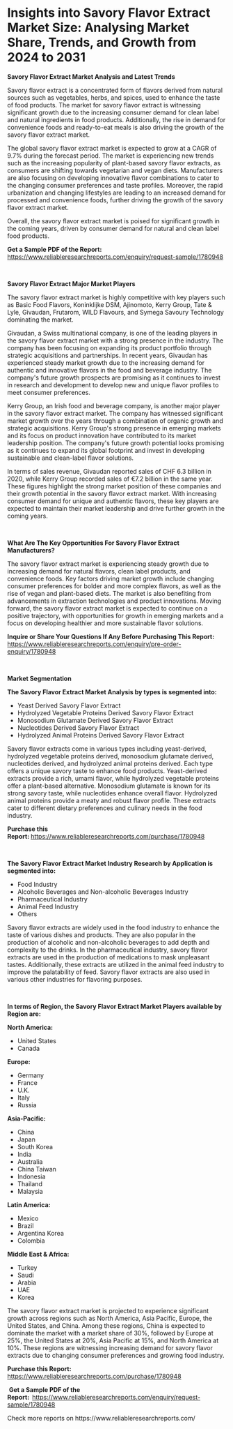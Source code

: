 <p><h1>Insights into Savory Flavor Extract Market Size: Analysing Market Share, Trends, and Growth from 2024 to 2031</h1></p><p><strong>Savory Flavor Extract Market Analysis and Latest Trends</strong></p>
<p><p>Savory flavor extract is a concentrated form of flavors derived from natural sources such as vegetables, herbs, and spices, used to enhance the taste of food products. The market for savory flavor extract is witnessing significant growth due to the increasing consumer demand for clean label and natural ingredients in food products. Additionally, the rise in demand for convenience foods and ready-to-eat meals is also driving the growth of the savory flavor extract market.</p><p>The global savory flavor extract market is expected to grow at a CAGR of 9.7% during the forecast period. The market is experiencing new trends such as the increasing popularity of plant-based savory flavor extracts, as consumers are shifting towards vegetarian and vegan diets. Manufacturers are also focusing on developing innovative flavor combinations to cater to the changing consumer preferences and taste profiles. Moreover, the rapid urbanization and changing lifestyles are leading to an increased demand for processed and convenience foods, further driving the growth of the savory flavor extract market.</p><p>Overall, the savory flavor extract market is poised for significant growth in the coming years, driven by consumer demand for natural and clean label food products.</p></p>
<p><strong>Get a Sample PDF of the Report:&nbsp;</strong> <a href="https://www.reliableresearchreports.com/enquiry/request-sample/1780948">https://www.reliableresearchreports.com/enquiry/request-sample/1780948</a></p>
<p>&nbsp;</p>
<p><strong>Savory Flavor Extract Major Market Players</strong></p>
<p><p>The savory flavor extract market is highly competitive with key players such as Basic Food Flavors, Koninklijke DSM, Ajinomoto, Kerry Group, Tate & Lyle, Givaudan, Frutarom, WILD Flavours, and Symega Savoury Technology dominating the market.</p><p>Givaudan, a Swiss multinational company, is one of the leading players in the savory flavor extract market with a strong presence in the industry. The company has been focusing on expanding its product portfolio through strategic acquisitions and partnerships. In recent years, Givaudan has experienced steady market growth due to the increasing demand for authentic and innovative flavors in the food and beverage industry. The company's future growth prospects are promising as it continues to invest in research and development to develop new and unique flavor profiles to meet consumer preferences.</p><p>Kerry Group, an Irish food and beverage company, is another major player in the savory flavor extract market. The company has witnessed significant market growth over the years through a combination of organic growth and strategic acquisitions. Kerry Group's strong presence in emerging markets and its focus on product innovation have contributed to its market leadership position. The company's future growth potential looks promising as it continues to expand its global footprint and invest in developing sustainable and clean-label flavor solutions.</p><p>In terms of sales revenue, Givaudan reported sales of CHF 6.3 billion in 2020, while Kerry Group recorded sales of €7.2 billion in the same year. These figures highlight the strong market position of these companies and their growth potential in the savory flavor extract market. With increasing consumer demand for unique and authentic flavors, these key players are expected to maintain their market leadership and drive further growth in the coming years.</p></p>
<p>&nbsp;</p>
<p><strong>What Are The Key Opportunities For Savory Flavor Extract Manufacturers?</strong></p>
<p><p>The savory flavor extract market is experiencing steady growth due to increasing demand for natural flavors, clean label products, and convenience foods. Key factors driving market growth include changing consumer preferences for bolder and more complex flavors, as well as the rise of vegan and plant-based diets. The market is also benefiting from advancements in extraction technologies and product innovations. Moving forward, the savory flavor extract market is expected to continue on a positive trajectory, with opportunities for growth in emerging markets and a focus on developing healthier and more sustainable flavor solutions.</p></p>
<p><strong>Inquire or Share Your Questions If Any Before Purchasing This Report:</strong> <a href="https://www.reliableresearchreports.com/enquiry/pre-order-enquiry/1780948">https://www.reliableresearchreports.com/enquiry/pre-order-enquiry/1780948</a></p>
<p>&nbsp;</p>
<p><strong>Market Segmentation</strong></p>
<p><strong>The Savory Flavor Extract Market Analysis by types is segmented into:</strong></p>
<p><ul><li>Yeast Derived Savory Flavor Extract</li><li>Hydrolyzed Vegetable Proteins Derived Savory Flavor Extract</li><li>Monosodium Glutamate Derived Savory Flavor Extract</li><li>Nucleotides Derived Savory Flavor Extract</li><li>Hydrolyzed Animal Proteins Derived Savory Flavor Extract</li></ul></p>
<p><p>Savory flavor extracts come in various types including yeast-derived, hydrolyzed vegetable proteins derived, monosodium glutamate derived, nucleotides derived, and hydrolyzed animal proteins derived. Each type offers a unique savory taste to enhance food products. Yeast-derived extracts provide a rich, umami flavor, while hydrolyzed vegetable proteins offer a plant-based alternative. Monosodium glutamate is known for its strong savory taste, while nucleotides enhance overall flavor. Hydrolyzed animal proteins provide a meaty and robust flavor profile. These extracts cater to different dietary preferences and culinary needs in the food industry.</p></p>
<p><strong>Purchase this Report:&nbsp;</strong><a href="https://www.reliableresearchreports.com/purchase/1780948">https://www.reliableresearchreports.com/purchase/1780948</a></p>
<p>&nbsp;</p>
<p><strong>The Savory Flavor Extract Market Industry Research by Application is segmented into:</strong></p>
<p><ul><li>Food Industry</li><li>Alcoholic Beverages and Non-alcoholic Beverages Industry</li><li>Pharmaceutical Industry</li><li>Animal Feed Industry</li><li>Others</li></ul></p>
<p><p>Savory flavor extracts are widely used in the food industry to enhance the taste of various dishes and products. They are also popular in the production of alcoholic and non-alcoholic beverages to add depth and complexity to the drinks. In the pharmaceutical industry, savory flavor extracts are used in the production of medications to mask unpleasant tastes. Additionally, these extracts are utilized in the animal feed industry to improve the palatability of feed. Savory flavor extracts are also used in various other industries for flavoring purposes.</p></p>
<p>&nbsp;</p>
<p><strong>In terms of Region, the Savory Flavor Extract Market Players available by Region are:</strong></p>
<p>
    <p> <strong> North America: </strong>
        <ul>
            <li>United States</li>
            <li>Canada</li>
        </ul>
        </p> 
    <p> <strong> Europe: </strong>
        <ul>
            <li>Germany</li>
            <li>France</li>
            <li>U.K.</li>
            <li>Italy</li>
            <li>Russia</li>
        </ul>
        </p> 
    <p> <strong> Asia-Pacific: </strong>
        <ul>
            <li>China</li>
            <li>Japan</li>
            <li>South Korea</li>
            <li>India</li>
            <li>Australia</li>
            <li>China Taiwan</li>
            <li>Indonesia</li>
            <li>Thailand</li>
            <li>Malaysia</li>
        </ul>
        </p> 
    <p> <strong> Latin America: </strong>
        <ul>
            <li>Mexico</li>
            <li>Brazil</li>
            <li>Argentina Korea</li>
            <li>Colombia</li>
        </ul>
        </p> 
    <p> <strong> Middle East & Africa: </strong>
        <ul>
            <li>Turkey</li>
            <li>Saudi</li>
            <li>Arabia</li>
            <li>UAE</li>
            <li>Korea</li>
        </ul>
    </p>
    </p>
<p><p>The savory flavor extract market is projected to experience significant growth across regions such as North America, Asia Pacific, Europe, the United States, and China. Among these regions, China is expected to dominate the market with a market share of 30%, followed by Europe at 25%, the United States at 20%, Asia Pacific at 15%, and North America at 10%. These regions are witnessing increasing demand for savory flavor extracts due to changing consumer preferences and growing food industry.</p></p>
<p><strong>Purchase this Report: </strong><a href="https://www.reliableresearchreports.com/purchase/1780948">https://www.reliableresearchreports.com/purchase/1780948</a></p>
<p>&nbsp;<strong>Get a Sample PDF of the Report:&nbsp;&nbsp;</strong><a href="https://www.reliableresearchreports.com/enquiry/request-sample/1780948">https://www.reliableresearchreports.com/enquiry/request-sample/1780948</a></p>
<p><strong></strong></p>
<p>Check more reports on https://www.reliableresearchreports.com/</p>